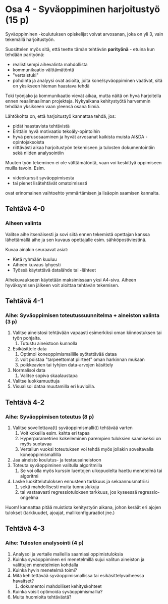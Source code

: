 # Osa 4 - Syväoppiminen harjoitustyö (15 p)

Syväoppiminen -koulutuksen opiskelijat voivat arvosanan, joka on yli 3, vain tekemällä
harjoitustyön.

Suosittelen myös sitä, että teette tämän tehtävän **parityönä** - etuina kun tehdään parityönä: 

* realistisempi aihevalinta mahdollista
* kommunikaatio välttämätöntä
* "vertaistuki" 
* pohdinta ja analyysi ovat asioita, joita kone/syväoppiminen vaativat, sitä on yksikseen hieman haastava tehdä

Toki työnjako ja kommunikaatio vievät aikaa, mutta näitä on hyvä harjoitella ennen reaalimaailman projekteja. Nykyaikana kehitystyötä harvemmin tehdään yksikseen vaan yleensä osana tiimiä.

Lähtökohta on, että harjoitustyö kannattaa tehdä, jos:
* pidät haastavista tehtävistä
* Erittäin hyvä motivaatio tekoäly-opintoihin
* hyvä perusosaaminen ja hyvät arvosanat kaikista muista AI&DA -opintojaksoista
* riittävästi aikaa harjoitustyön tekemiseen ja tulosten dokumentointiin sekä niiden analysointiin

Muuten työn tekeminen ei ole välttämätöntä, vaan voi keskittyä oppimiseen muilla tavoin. Esim. 

* videokurssit syväoppimisesta 
* tai pienet lisätehtävät omatoimisesti

ovat erinomainen vaihtoehto ymmärtämisen ja lisäopin saamisen kannalta.


## Tehtävä 4-0
### Aiheen valinta

Valitse aihe itsenäisesti ja sovi siitä ennen tekemistä opettajan kanssa lähettämällä aihe ja
sen kuvaus opettajalle esim. sähköpostiviestinä.

Kuvaa ainakin seuraavat asiat:

* Ketä ryhmään kuuluu
* Aiheen kuvaus lyhyesti
* Työssä käytettävä datalähde tai -lähteet

Aihekuvaukseen käytetään maksimissaan yksi A4-sivu. Aiheen hyväksymisen jälkeen voit aloittaa tehtävän tekemisen.

## Tehtävä 4-1
### Aihe: Syväoppimisen toteutussuunnitelma + aineiston valinta (3 p)

1. Valitse aineistosi tehtävään vapaasti esimerkiksi oman kiinnostuksen tai työn pohjalta. 
   1. Tutustu aineistoon kunnolla
2. Esikäsittele data 
   1. Optimoi koneoppimismallille syötettävää dataa
   2. voit poistaa "tarpeettomat piirteet" oman harkinnan mukaan
   3. poikkeavien tai tyhjien data-arvojen käsittely
3. Normalisoi data 
   1. Valitse sopiva skaalaustapa
4. Valitse luokkamuuttuja 
5. Visualisoi dataa muutamilla eri kuvioilla. 

## Tehtävä 4-2
### Aihe: Syväoppimisen toteutus (8 p)

1. Valitse sovellettava(t) syväoppimismalli(t) tehtävää varten
   1. Voit kokeilla esim. kahta eri tapaa
   2. Hyperparametrien kokeileminen parempien tuloksien saamiseksi on myös suotavaa
   3. Vertailun vuoksi toteutuksen voi tehdä myös jollakin soveltavalla koneoppimismallilla
2. Jaa aineisto koulutus- ja testausaineistoon
3. Toteuta syväoppiminen valitulla algoritmilla
   1. Se voi olla myös kurssin luentojen ulkopuolelta haettu menetelmä tai algoritmi
4. Laske luokittelutuloksen ennusteen tarkkuus ja sekaannusmatriisi 
   1. sekä mahdollisesti muita tunnuslukuja
   2. tai vastaavasti regressiotuloksen tarkkuus, jos kyseessä regressio-ongelma

Huom! kannattaa pitää muistiota kehitystyön aikana, johon keräät eri ajojen tulokset (tarkkuudet, ajoajat, mallikonfiguraatiot jne.)

## Tehtävä 4-3
### Aihe: Tulosten analysointi (4 p)

1. Analysoi ja vertaile malleilla saamiasi oppimistuloksia
2. Kuinka syväoppiminen eri menetelmillä sujui valitun aineiston ja valittujen menetelmien kohdalla
3. Kuinka hyvin menetelmä toimi?
4. Mitä kehitettävää syväoppimismallissa tai esikäsittelyvaiheessa havaitset? 
   1. dokumentoi mahdolliset kehityskohteet
5. Kuinka voisit optimoida syväoppimismallia?
6. Muita huomioita tehtävästä?


